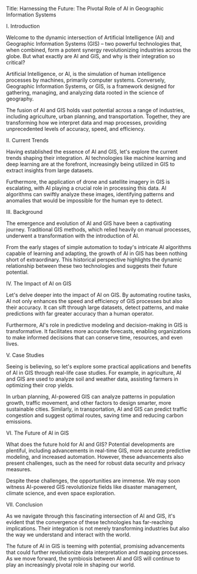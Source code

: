 Title: Harnessing the Future: The Pivotal Role of AI in Geographic Information Systems

I. Introduction

Welcome to the dynamic intersection of Artificial Intelligence (AI) and Geographic Information Systems (GIS) – two powerful technologies that, when combined, form a potent synergy revolutionizing industries across the globe. But what exactly are AI and GIS, and why is their integration so critical?

Artificial Intelligence, or AI, is the simulation of human intelligence processes by machines, primarily computer systems. Conversely, Geographic Information Systems, or GIS, is a framework designed for gathering, managing, and analyzing data rooted in the science of geography.

The fusion of AI and GIS holds vast potential across a range of industries, including agriculture, urban planning, and transportation. Together, they are transforming how we interpret data and map processes, providing unprecedented levels of accuracy, speed, and efficiency.

II. Current Trends

Having established the essence of AI and GIS, let's explore the current trends shaping their integration. AI technologies like machine learning and deep learning are at the forefront, increasingly being utilized in GIS to extract insights from large datasets.

Furthermore, the application of drone and satellite imagery in GIS is escalating, with AI playing a crucial role in processing this data. AI algorithms can swiftly analyze these images, identifying patterns and anomalies that would be impossible for the human eye to detect.

III. Background

The emergence and evolution of AI and GIS have been a captivating journey. Traditional GIS methods, which relied heavily on manual processes, underwent a transformation with the introduction of AI. 

From the early stages of simple automation to today's intricate AI algorithms capable of learning and adapting, the growth of AI in GIS has been nothing short of extraordinary. This historical perspective highlights the dynamic relationship between these two technologies and suggests their future potential.

IV. The Impact of AI on GIS

Let's delve deeper into the impact of AI on GIS. By automating routine tasks, AI not only enhances the speed and efficiency of GIS processes but also their accuracy. It can sift through large datasets, detect patterns, and make predictions with far greater accuracy than a human operator.

Furthermore, AI's role in predictive modeling and decision-making in GIS is transformative. It facilitates more accurate forecasts, enabling organizations to make informed decisions that can conserve time, resources, and even lives.

V. Case Studies

Seeing is believing, so let's explore some practical applications and benefits of AI in GIS through real-life case studies. For example, in agriculture, AI and GIS are used to analyze soil and weather data, assisting farmers in optimizing their crop yields. 

In urban planning, AI-powered GIS can analyze patterns in population growth, traffic movement, and other factors to design smarter, more sustainable cities. Similarly, in transportation, AI and GIS can predict traffic congestion and suggest optimal routes, saving time and reducing carbon emissions.

VI. The Future of AI in GIS

What does the future hold for AI and GIS? Potential developments are plentiful, including advancements in real-time GIS, more accurate predictive modeling, and increased automation. However, these advancements also present challenges, such as the need for robust data security and privacy measures.

Despite these challenges, the opportunities are immense. We may soon witness AI-powered GIS revolutionize fields like disaster management, climate science, and even space exploration.

VII. Conclusion

As we navigate through this fascinating intersection of AI and GIS, it's evident that the convergence of these technologies has far-reaching implications. Their integration is not merely transforming industries but also the way we understand and interact with the world.

The future of AI in GIS is teeming with potential, promising advancements that could further revolutionize data interpretation and mapping processes. As we move forward, the symbiosis between AI and GIS will continue to play an increasingly pivotal role in shaping our world.